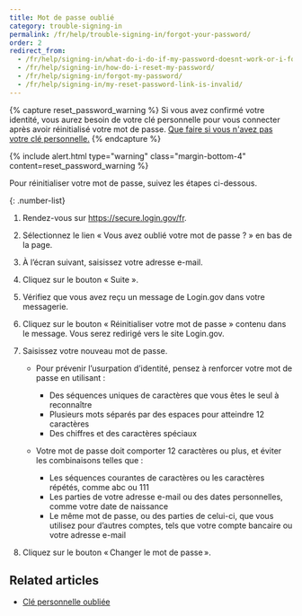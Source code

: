 ```yaml
---
title: Mot de passe oublié
category: trouble-signing-in
permalink: /fr/help/trouble-signing-in/forgot-your-password/
order: 2
redirect_from:
  - /fr/help/signing-in/what-do-i-do-if-my-password-doesnt-work-or-i-forget-it/
  - /fr/help/signing-in/how-do-i-reset-my-password/
  - /fr/help/signing-in/forgot-my-password/
  - /fr/help/signing-in/my-reset-password-link-is-invalid/
---
```


{% capture reset_password_warning %}
Si vous avez confirmé votre identité, vous aurez besoin de votre clé personnelle pour vous connecter après avoir réinitialisé votre mot de passe. <a href="{{ '/help/trouble-signing-in/forgot-your-personal-key/' | locale_url }}">Que faire si vous n'avez pas votre clé personnelle.</a>
{% endcapture %}

{% include alert.html type="warning" class="margin-bottom-4" content=reset_password_warning %}

Pour réinitialiser votre mot de passe, suivez les étapes ci-dessous.

{: .number-list}

1. Rendez-vous sur <https://secure.login.gov/fr>.
2. Sélectionnez le lien « Vous avez oublié votre mot de passe ? » en bas de la page.
3. À l’écran suivant, saisissez votre adresse e-mail.
4. Cliquez sur le bouton « Suite ».
5. Vérifiez que vous avez reçu un message de Login.gov dans votre messagerie.
6. Cliquez sur le bouton « Réinitialiser votre mot de passe » contenu dans le message. Vous serez redirigé vers le site Login.gov.
7. Saisissez votre nouveau mot de passe.

   * Pour prévenir l’usurpation d’identité, pensez à renforcer votre mot de passe en utilisant : 

     * Des séquences uniques de caractères que vous êtes le seul à reconnaître 
     * Plusieurs mots séparés par des espaces pour atteindre 12 caractères 
     * Des chiffres et des caractères spéciaux 
   * Votre mot de passe doit comporter 12 caractères ou plus, et éviter les combinaisons telles que :

     * Les séquences courantes de caractères ou les caractères répétés, comme abc ou 111
     * Les parties de votre adresse e-mail ou des dates personnelles, comme votre date de naissance
     * Le même mot de passe, ou des parties de celui-ci, que vous utilisez pour d’autres comptes, tels que votre compte bancaire ou votre adresse e-mail
8. Cliquez sur le bouton « Changer le mot de passe ».

## Related articles

* [Clé personnelle oubliée](/fr/help/trouble-signing-in/forgot-your-personal-key/)
